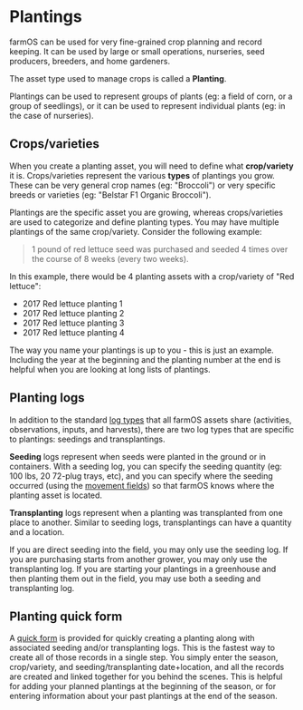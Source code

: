# Plantings

farmOS can be used for very fine-grained crop planning and record keeping. It
can be used by large or small operations, nurseries, seed producers, breeders,
and home gardeners.

The asset type used to manage crops is called a **Planting**.

Plantings can be used to represent groups of plants (eg: a field of corn, or a
group of seedlings), or it can be used to represent individual plants (eg: in
the case of nurseries).

## Crops/varieties

When you create a planting asset, you will need to define what **crop/variety**
it is. Crops/varieties represent the various **types** of plantings you grow.
These can be very general crop names (eg: "Broccoli") or very specific breeds
or varieties (eg: "Belstar F1 Organic Broccoli").

Plantings are the specific asset you are growing, whereas crops/varieties are
used to categorize and define planting types. You may have multiple plantings
of the same crop/variety. Consider the following example:

> 1 pound of red lettuce seed was purchased and seeded 4 times over the course
> of 8 weeks (every two weeks).

In this example, there would be 4 planting assets with a crop/variety of "Red
lettuce":

* 2017 Red lettuce planting 1
* 2017 Red lettuce planting 2
* 2017 Red lettuce planting 3
* 2017 Red lettuce planting 4

The way you name your plantings is up to you - this is just an example.
Including the year at the beginning and the planting number at the end is
helpful when you are looking at long lists of plantings.

## Planting logs

In addition to the standard [log types] that all farmOS assets share
(activities, observations, inputs, and harvests), there are two log types that
are specific to plantings: seedings and transplantings.

**Seeding** logs represent when seeds were planted in the ground or in
containers. With a seeding log, you can specify the seeding quantity (eg: 100
lbs, 20 72-plug trays, etc), and you can specify where the seeding occurred
(using the [movement fields]) so that farmOS knows where the planting asset is
located.

**Transplanting** logs represent when a planting was transplanted from one
place to another. Similar to seeding logs, transplantings can have a quantity
and a location.

If you are direct seeding into the field, you may only use the seeding log. If
you are purchasing starts from another grower, you may only use the
transplanting log. If you are starting your plantings in a greenhouse and then
planting them out in the field, you may use both a seeding and transplanting
log.

## Planting quick form

A [quick form] is provided for quickly creating a planting along with associated
seeding and/or transplanting logs. This is the fastest way to create all of
those records in a single step. You simply enter the season, crop/variety, and
seeding/transplanting date+location, and all the records are created and linked
together for you behind the scenes. This is helpful for adding your planned
plantings at the beginning of the season, or for entering information about
your past plantings at the end of the season.

[log types]: /guide/logs
[movement fields]: /guide/location
[quick form]: /guide/quick

